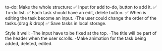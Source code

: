 to-do:
Make the whole structure:
✅ Input for add to-do, button to add it.
✅ To-do list.
✅ Each task should have an edit, delete button.
✅ When is editing the task become an input.
-The user could change the order of the tasks.(drag & drop)
✅ Save tasks in local storage.

Style it well:
-The input have to be fixed at the top.
-The title will be part of the header when the user scrolls.
-Make animation for the task being added, deleted, edited.
